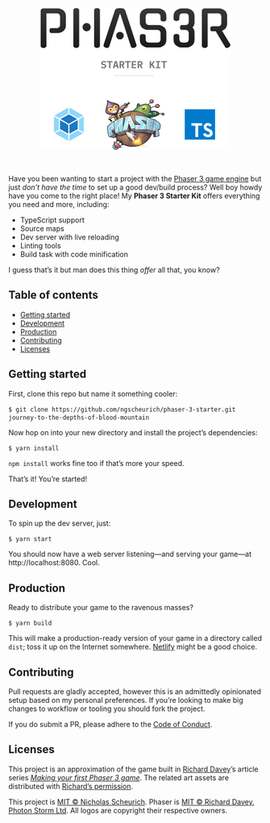 <p align="center"><img alt="Phas3r Starter Kit" src="assets/banner.png" width="378" height="282"></p>
<br>

Have you been wanting to start a project with the [Phaser 3 game engine](https://phaser.io/phaser3) but just _don’t have the time_ to set up a good dev/build process? Well boy howdy have you come to the right place! My **Phaser 3 Starter Kit** offers everything you need and more, including:

- TypeScript support
- Source maps
- Dev server with live reloading
- Linting tools
- Build task with code minification

I guess that’s it but man does this thing _offer_ all that, you know?

## Table of contents

- [Getting started](#getting-started)
- [Development](#development)
- [Production](#production)
- [Contributing](#contributing)
- [Licenses](#licenses)

## Getting started

First, clone this repo but name it something cooler:

    $ git clone https://github.com/ngscheurich/phaser-3-starter.git journey-to-the-depths-of-blood-mountain

Now hop on into your new directory and install the project’s dependencies:

    $ yarn install

`npm install` works fine too if that’s more your speed.

That’s it! You’re started!

## Development

To spin up the dev server, just:

    $ yarn start

You should now have a web server listening—and serving your game—at http://localhost:8080. Cool.

## Production

Ready to distribute your game to the ravenous masses?

    $ yarn build

This will make a production-ready version of your game in a directory called `dist`; toss it up on the Internet somewhere. [Netlify](https://www.netlify.com/) might be a good choice.

## Contributing

Pull requests are gladly accepted, however this is an admittedly opinionated setup based on my personal preferences. If you’re looking to make big changes to workflow or tooling you should fork the project.

If you do submit a PR, please adhere to the [Code of Conduct](https://github.com/ngscheurich/phas3r-starter/blob/master/CODE_OF_CONDUCT.md).

## Licenses

This project is an approximation of the game built in [Richard Davey](https://twitter.com/photonstorm)’s
article series _[Making your first Phaser 3 game](https://phaser.io/tutorials/making-your-first-phaser-3-game)_. The related art assets are distributed with [Richard’s permission](https://twitter.com/photonstorm/status/1013889130063908865).

This project is [MIT © Nicholas Scheurich](https://github.com/ngscheurich/phas3r-starter/blob/master/LICENSE).
Phaser is [MIT © Richard Davey, Photon Storm Ltd](https://github.com/photonstorm/phaser/blob/master/license.txt).
All logos are copyright their respective owners.
